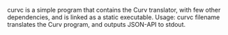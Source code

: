 curvc is a simple program that contains the Curv translator, with few
other dependencies, and is linked as a static executable.
Usage:
    curvc filename
translates the Curv program, and outputs JSON-API to stdout.
